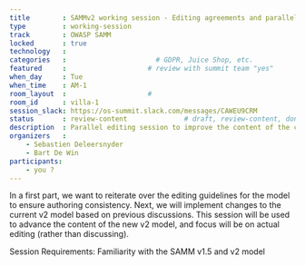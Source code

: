 ```yaml
---
title        : SAMMv2 working session - Editing agreements and parallel editing
type         : working-session
track        : OWASP SAMM
locked       : true
technology   :
categories   :                      # GDPR, Juice Shop, etc.
featured     :                    # review with summit team "yes"
when_day     : Tue
when_time    : AM-1
room_layout  :                    #
room_id      : villa-1
session_slack: https://os-summit.slack.com/messages/CAWEU9CRM
status       : review-content              # draft, review-content, done
description  : Parallel editing session to improve the content of the current model
organizers   :
    - Sebastien Deleersnyder
    - Bart De Win
participants:
    - you ?
---
```


In a first part, we want to reiterate over the editing guidelines for the model to ensure authoring consistency. Next, we will implement changes to the current v2 model based on previous discussions. This session will be used to advance the content of the new v2 model, and focus will be on actual editing (rather than discussing). 

Session Requirements: Familiarity with the SAMM v1.5 and v2 model
